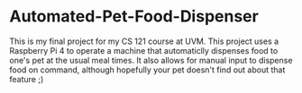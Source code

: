 # Automated-Pet-Food-Dispenser

This is my final project for my CS 121 course at UVM. This project uses a Raspberry Pi 4 to operate a machine that automaticlly dispenses food to one's pet at the usual meal times.
It also allows for manual input to dispense food on command, although hopefully your pet doesn't find out about that feature ;)
